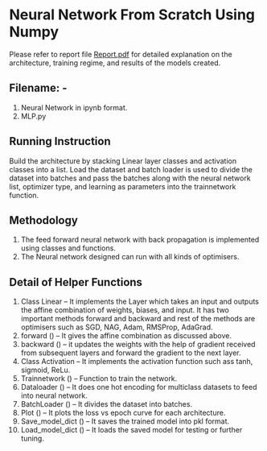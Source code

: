 # Neural Network From Scratch Using Numpy

Please refer to report file [Report.pdf](https://github.com/hanzalah21027/Neural-Network-From-Scratch-Using-Numpy/blob/main/Report.pdf) for detailed explanation on the architecture, training regime, and results of the models created.

## Filename: -

1. Neural Network in ipynb format.
2. MLP.py

## Running Instruction

Build the architecture by stacking Linear layer classes and activation classes
into a list. Load the dataset and batch loader is used to divide the dataset into batches and pass the
batches along with the neural network list, optimizer type, and learning as parameters into the
trainnetwork function.

## Methodology

1. The feed forward neural network with back propagation is implemented using classes and functions.
2. The Neural network designed can run with all kinds of optimisers.

## Detail of Helper Functions

1. Class Linear – It implements the Layer which takes an input and outputs the affine combination of
   weights, biases, and input. It has two important methods forward and backward and rest of the
   methods are optimisers such as SGD, NAG, Adam, RMSProp, AdaGrad.
2. forward () – It gives the affine combination as discussed above.
3. backward () – it updates the weights with the help of gradient received from subsequent layers and
   forward the gradient to the next layer.
4. Class Activation – It implements the activation function such ass tanh, sigmoid, ReLu.
5. Trainnetwork () – Function to train the network.
6. Dataloader () – It does one hot encoding for multiclass datasets to feed into neural network.
7. BatchLoader () – It divides the dataset into batches.
8. Plot () – It plots the loss vs epoch curve for each architecture.
9. Save_model_dict () – It saves the trained model into pkl format.
10. Load_model_dict () – It loads the saved model for testing or further tuning.
